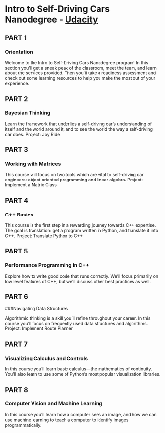 # Intro to Self-Driving Cars Nanodegree -  [Udacity](https://www.udacity.com/course/intro-to-self-driving-cars--nd113)


## PART 1

### Orientation

Welcome to the Intro to Self-Driving Cars Nanodegree program! In this section you'll get a sneak peak of the classroom, meet the team, and learn about the services provided. Then you'll take a readiness assessment and check out some learning resources to help you make the most out of your experience.

## PART 2

### Bayesian Thinking

Learn the framework that underlies a self-driving car’s understanding of itself and the world around it, and to see the world the way a self-driving car does.
Project: Joy Ride

## PART 3

### Working with Matrices

This course will focus on two tools which are vital to self-driving car engineers: object oriented programming and linear algebra.
Project: Implement a Matrix Class

## PART 4

### C++ Basics

This course is the first step in a rewarding journey towards C++ expertise. The goal is translation: get a program written in Python, and translate it into C++.
Project: Translate Python to C++

## PART 5

### Performance Programming in C++

Explore how to write good code that runs correctly. We’ll focus primarily on low level features of C++, but we’ll discuss other best practices as well.

## PART 6

###Navigating Data Structures

Algorithmic thinking is a skill you’ll refine throughout your career. In this course you’ll focus on frequently used data structures and algorithms.
Project: Implement Route Planner

## PART 7

### Visualizing Calculus and Controls

In this course you’ll learn basic calculus—the mathematics of continuity. You’ll also learn to use some of Python’s most popular visualization libraries.

## PART 8 

### Computer Vision and Machine Learning

In this course you’ll learn how a computer sees an image, and how we can use machine learning to teach a computer to identify images programmatically.

